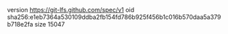 version https://git-lfs.github.com/spec/v1
oid sha256:e1eb7364a530109ddba2fb154fd786b925f456b1c016b570daa5a379b718e2fa
size 15047
